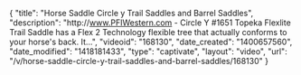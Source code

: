 {
    "title": "Horse Saddle Circle y Trail Saddles and Barrel Saddles",
    "description": "http:\/\/www.PFIWestern.com - Circle Y #1651 Topeka Flexlite Trail Saddle has a Flex 2 Technology flexible tree that actually conforms to your horse's back. It...",
    "videoid": "168130",
    "date_created": "1400657560",
    "date_modified": "1418181433",
    "type": "captivate",
    "layout": "video",
    "url": "\/v\/horse-saddle-circle-y-trail-saddles-and-barrel-saddles\/168130"
}